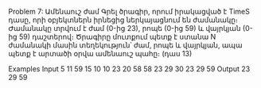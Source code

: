 Problem 7: Ամենաուշ ժամ
Գրել ծրագիր, որում իրակացված է TimeS դասը, որի օբյեկտներն իրնեցից ներկայացնում են ժամանակը։ Ժամանակը տրվում է ժամ (0-ից 23), րոպե (0-ից 59) և վայրկյան (0-ից 59) դաշտերով։ Ծրագիրը մուտքում պետք է ստանա N ժամանակի մասին տեղեկություն՝ ժամ, րոպե և վայրկյան, ապա պետք է արտածի օրվա ամենաուշ պահը։ (դաս 13)

Examples
Input
5
11 59 15
10 10 23
20 58 58
23 29 30
23 29 59
Output
23 29 59
